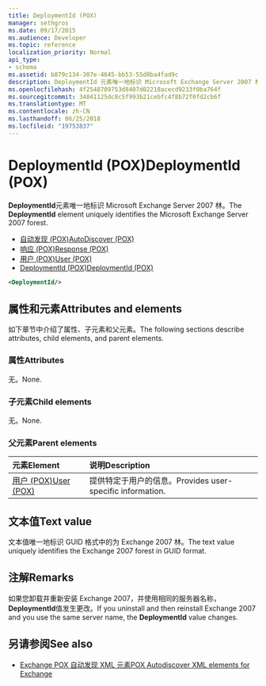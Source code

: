 ```yaml
---
title: DeploymentId (POX)
manager: sethgros
ms.date: 09/17/2015
ms.audience: Developer
ms.topic: reference
localization_priority: Normal
api_type:
- schema
ms.assetid: b879c134-307e-4645-bb53-55d8ba4fad9c
description: DeploymentId 元素唯一地标识 Microsoft Exchange Server 2007 林。
ms.openlocfilehash: 4f2548709753d8407d02218acecd9233f0ba764f
ms.sourcegitcommit: 34041125dc8c5f993b21cebfc4f8b72f0fd2cb6f
ms.translationtype: MT
ms.contentlocale: zh-CN
ms.lasthandoff: 06/25/2018
ms.locfileid: "19753837"
---
```

# <a name="deploymentid-pox"></a><span data-ttu-id="a1309-103">DeploymentId (POX)</span><span class="sxs-lookup"><span data-stu-id="a1309-103">DeploymentId (POX)</span></span>

<span data-ttu-id="a1309-104">**DeploymentId**元素唯一地标识 Microsoft Exchange Server 2007 林。</span><span class="sxs-lookup"><span data-stu-id="a1309-104">The **DeploymentId** element uniquely identifies the Microsoft Exchange Server 2007 forest.</span></span> 
  
- [<span data-ttu-id="a1309-105">自动发现 (POX)</span><span class="sxs-lookup"><span data-stu-id="a1309-105">AutoDiscover (POX)</span></span>](autodiscover-pox.md)  
- [<span data-ttu-id="a1309-106">响应 (POX)</span><span class="sxs-lookup"><span data-stu-id="a1309-106">Response (POX)</span></span>](response-pox.md) 
- [<span data-ttu-id="a1309-107">用户 (POX)</span><span class="sxs-lookup"><span data-stu-id="a1309-107">User (POX)</span></span>](user-pox.md)  
- [<span data-ttu-id="a1309-108">DeploymentId (POX)</span><span class="sxs-lookup"><span data-stu-id="a1309-108">DeploymentId (POX)</span></span>](deploymentid-pox.md)
  
```xml
<DeploymentId/>
```

## <a name="attributes-and-elements"></a><span data-ttu-id="a1309-109">属性和元素</span><span class="sxs-lookup"><span data-stu-id="a1309-109">Attributes and elements</span></span>

<span data-ttu-id="a1309-110">如下章节中介绍了属性、子元素和父元素。</span><span class="sxs-lookup"><span data-stu-id="a1309-110">The following sections describe attributes, child elements, and parent elements.</span></span>
  
### <a name="attributes"></a><span data-ttu-id="a1309-111">属性</span><span class="sxs-lookup"><span data-stu-id="a1309-111">Attributes</span></span>

<span data-ttu-id="a1309-112">无。</span><span class="sxs-lookup"><span data-stu-id="a1309-112">None.</span></span>
  
### <a name="child-elements"></a><span data-ttu-id="a1309-113">子元素</span><span class="sxs-lookup"><span data-stu-id="a1309-113">Child elements</span></span>

<span data-ttu-id="a1309-114">无。</span><span class="sxs-lookup"><span data-stu-id="a1309-114">None.</span></span>
  
### <a name="parent-elements"></a><span data-ttu-id="a1309-115">父元素</span><span class="sxs-lookup"><span data-stu-id="a1309-115">Parent elements</span></span>

|<span data-ttu-id="a1309-116">**元素**</span><span class="sxs-lookup"><span data-stu-id="a1309-116">**Element**</span></span>|<span data-ttu-id="a1309-117">**说明**</span><span class="sxs-lookup"><span data-stu-id="a1309-117">**Description**</span></span>|
|:-----|:-----|
|[<span data-ttu-id="a1309-118">用户 (POX)</span><span class="sxs-lookup"><span data-stu-id="a1309-118">User (POX)</span></span>](user-pox.md) <br/> |<span data-ttu-id="a1309-119">提供特定于用户的信息。</span><span class="sxs-lookup"><span data-stu-id="a1309-119">Provides user-specific information.</span></span>  <br/> |
   
## <a name="text-value"></a><span data-ttu-id="a1309-120">文本值</span><span class="sxs-lookup"><span data-stu-id="a1309-120">Text value</span></span>

<span data-ttu-id="a1309-121">文本值唯一地标识 GUID 格式中的为 Exchange 2007 林。</span><span class="sxs-lookup"><span data-stu-id="a1309-121">The text value uniquely identifies the Exchange 2007 forest in GUID format.</span></span>
  
## <a name="remarks"></a><span data-ttu-id="a1309-122">注解</span><span class="sxs-lookup"><span data-stu-id="a1309-122">Remarks</span></span>

<span data-ttu-id="a1309-123">如果您卸载并重新安装 Exchange 2007，并使用相同的服务器名称， **DeploymentId**值发生更改。</span><span class="sxs-lookup"><span data-stu-id="a1309-123">If you uninstall and then reinstall Exchange 2007 and you use the same server name, the **DeploymentId** value changes.</span></span> 
  
## <a name="see-also"></a><span data-ttu-id="a1309-124">另请参阅</span><span class="sxs-lookup"><span data-stu-id="a1309-124">See also</span></span>

- [<span data-ttu-id="a1309-125">Exchange POX 自动发现 XML 元素</span><span class="sxs-lookup"><span data-stu-id="a1309-125">POX Autodiscover XML elements for Exchange</span></span>](pox-autodiscover-xml-elements-for-exchange.md)

